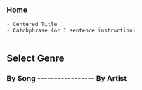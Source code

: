 ### Home
    - Centered Title
    - Catchphrase (or 1 sentence instruction)
    - 

## Select Genre
### By Song ----------------- By Artist